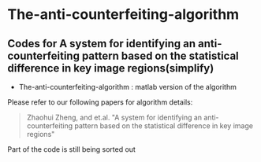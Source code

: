 # The-anti-counterfeiting-algorithm

## Codes for A system for identifying an anti-counterfeiting pattern based on the statistical difference in key image regions(simplify)

- The-anti-counterfeiting-algorithm
: matlab version of the algorithm

Please refer to our following papers for algorithm details:

> Zhaohui Zheng, and et.al. "A system for identifying an anti-counterfeiting pattern based on the statistical difference in key image regions"


Part of the code is still being sorted out
